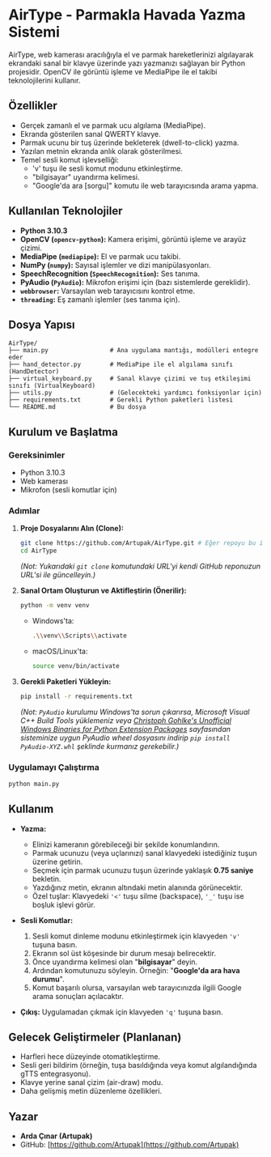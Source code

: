 # AirType - Parmakla Havada Yazma Sistemi

AirType, web kamerası aracılığıyla el ve parmak hareketlerinizi algılayarak ekrandaki sanal bir klavye üzerinde yazı yazmanızı sağlayan bir Python projesidir. OpenCV ile görüntü işleme ve MediaPipe ile el takibi teknolojilerini kullanır.

##  Özellikler

*   Gerçek zamanlı el ve parmak ucu algılama (MediaPipe).
*   Ekranda gösterilen sanal QWERTY klavye.
*   Parmak ucunu bir tuş üzerinde bekleterek (dwell-to-click) yazma.
*   Yazılan metnin ekranda anlık olarak gösterilmesi.
*   Temel sesli komut işlevselliği:
    *   'v' tuşu ile sesli komut modunu etkinleştirme.
    *   "bilgisayar" uyandırma kelimesi.
    *   "Google'da ara \[sorgu]" komutu ile web tarayıcısında arama yapma.

##  Kullanılan Teknolojiler

*   **Python 3.10.3**
*   **OpenCV (`opencv-python`):** Kamera erişimi, görüntü işleme ve arayüz çizimi.
*   **MediaPipe (`mediapipe`):** El ve parmak ucu takibi.
*   **NumPy (`numpy`):** Sayısal işlemler ve dizi manipülasyonları.
*   **SpeechRecognition (`SpeechRecognition`):** Ses tanıma.
*   **PyAudio (`PyAudio`):** Mikrofon erişimi için (bazı sistemlerde gereklidir).
*   **`webbrowser`:** Varsayılan web tarayıcısını kontrol etme.
*   **`threading`:** Eş zamanlı işlemler (ses tanıma için).

##  Dosya Yapısı

```
AirType/
├── main.py                 # Ana uygulama mantığı, modülleri entegre eder
├── hand_detector.py        # MediaPipe ile el algılama sınıfı (HandDetector)
├── virtual_keyboard.py     # Sanal klavye çizimi ve tuş etkileşimi sınıfı (VirtualKeyboard)
├── utils.py                # (Gelecekteki yardımcı fonksiyonlar için)
├── requirements.txt        # Gerekli Python paketleri listesi
└── README.md               # Bu dosya
```

##  Kurulum ve Başlatma

### Gereksinimler
*   Python 3.10.3
*   Web kamerası
*   Mikrofon (sesli komutlar için)

### Adımlar
1.  **Proje Dosyalarını Alın (Clone):**
    ```bash
    git clone https://github.com/Artupak/AirType.git # Eğer repoyu bu isimle oluşturduysanız
    cd AirType
    ```
    *(Not: Yukarıdaki `git clone` komutundaki URL'yi kendi GitHub reponuzun URL'si ile güncelleyin.)*

2.  **Sanal Ortam Oluşturun ve Aktifleştirin (Önerilir):**
    ```bash
    python -m venv venv
    ```
    *   Windows'ta:
        ```bash
        .\\venv\\Scripts\\activate
        ```
    *   macOS/Linux'ta:
        ```bash
        source venv/bin/activate
        ```

3.  **Gerekli Paketleri Yükleyin:**
    ```bash
    pip install -r requirements.txt
    ```
    *(Not: `PyAudio` kurulumu Windows'ta sorun çıkarırsa, Microsoft Visual C++ Build Tools yüklemeniz veya [Christoph Gohlke's Unofficial Windows Binaries for Python Extension Packages](https://www.lfd.uci.edu/~gohlke/pythonlibs/#pyaudio) sayfasından sisteminize uygun PyAudio wheel dosyasını indirip `pip install PyAudio‑XYZ.whl` şeklinde kurmanız gerekebilir.)*

### Uygulamayı Çalıştırma
```bash
python main.py
```

##  Kullanım

*   **Yazma:**
    *   Elinizi kameranın görebileceği bir şekilde konumlandırın.
    *   Parmak ucunuzu (veya uçlarınızı) sanal klavyedeki istediğiniz tuşun üzerine getirin.
    *   Seçmek için parmak ucunuzu tuşun üzerinde yaklaşık **0.75 saniye** bekletin.
    *   Yazdığınız metin, ekranın altındaki metin alanında görünecektir.
    *   Özel tuşlar: Klavyedeki `'<'` tuşu silme (backspace), `'_'` tuşu ise boşluk işlevi görür.

*   **Sesli Komutlar:**
    1.  Sesli komut dinleme modunu etkinleştirmek için klavyeden `'v'` tuşuna basın.
    2.  Ekranın sol üst köşesinde bir durum mesajı belirecektir.
    3.  Önce uyandırma kelimesi olan "**bilgisayar**" deyin.
    4.  Ardından komutunuzu söyleyin. Örneğin: "**Google'da ara hava durumu**".
    5.  Komut başarılı olursa, varsayılan web tarayıcınızda ilgili Google arama sonuçları açılacaktır.

*   **Çıkış:** Uygulamadan çıkmak için klavyeden `'q'` tuşuna basın.

##  Gelecek Geliştirmeler (Planlanan)

*   Harfleri hece düzeyinde otomatikleştirme.
*   Sesli geri bildirim (örneğin, tuşa basıldığında veya komut algılandığında gTTS entegrasyonu).
*   Klavye yerine sanal çizim (air-draw) modu.
*   Daha gelişmiş metin düzenleme özellikleri.

##  Yazar

*   **Arda Çınar (Artupak)**
*   GitHub: [https://github.com/Artupak](https://github.com/Artupak)
